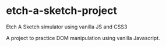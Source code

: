 # etch-a-sketch-project
Etch A Sketch simulator using vanilla JS and CSS3

A project to practice DOM manipulation using vanilla Javascript.

